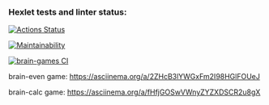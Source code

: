 ### Hexlet tests and linter status:
[![Actions Status](https://github.com/utkonoser/python-project-lvl1/workflows/hexlet-check/badge.svg)](https://github.com/utkonoser/python-project-lvl1/actions)

[![Maintainability](https://api.codeclimate.com/v1/badges/a99a88d28ad37a79dbf6/maintainability)](https://codeclimate.com/github/codeclimate/codeclimate/maintainability)

[![brain-games CI](https://github.com/utkonoser/python-project-lvl1/actions/workflows/brain-games.yml/badge.svg)](https://github.com/utkonoser/python-project-lvl1/actions/workflows/brain-games.yml)

brain-even game: https://asciinema.org/a/2ZHcB3lYWGxFm2I98HGlFOUeJ

brain-calc game: https://asciinema.org/a/fHfjGOSwVWnyZYZXDSCR2u8gX

